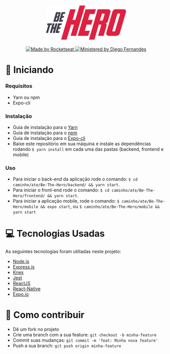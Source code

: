 <h4 align="center">
  <img src="./frontend/src/assets/logo.svg" width="250px" />
</h4>
<p align="center">
  <a href="http://rocketseat.com.br">
    <img alt="Made by Rocketseat" src="https://img.shields.io/badge/Made%20by-Rocketseat-red"/>
  </a>
  <a href="https://github.com/diego3g">
    <img alt="Ministered by Diego Fernandes" src="https://img.shields.io/badge/Ministered%20by-Diego%20Fernandes-red"/>
  </a>
</p>

# :rocket: Iniciando

### Requisitos

- Yarn ou npm
- Expo-cli

### Instalação

- Guia de instalação para o [Yarn](https://yarnpkg.com/)
- Guia de instalação para o [npm](https://nodejs.org/en/)
- Guia de instalação para o [Expo-cli](https://expo.io)
- Baixe este repositório em sua máquina e instale as dependências rodando `$ yarn install` em cada uma das pastas (backend, frontend e mobile)

### Uso

- Para iniciar o back-end da aplicação rode o comando: `$ cd caminho/ate/Be-The-Hero/backend/ && yarn start`.
- Para iniciar o front-end rode o comando: `$ cd caminho/ate/Be-The-Hero/frontend/ && yarn start`.
- Para iniciar a aplicação mobile, rode o comando: `$ caminho/ate/Be-The-Hero/mobile && expo start`, ou `$ caminho/ate/Be-The-Hero/mobile && yarn start`

# :computer: Tecnologias Usadas

As seguintes tecnologias foram utiliadas neste projeto:
- [Node.js](https://nodejs.org/en/)
- [Express.js](https://expressjs.com/)
- [Knex](http://knexjs.org/)
- [Jest](https://jestjs.io/)
- [ReactJS](https://reactjs.org/)
- [React-Native](https://reactnative.dev/)
- [Expo.io](https://expo.io/)

# :muscle: Como contribuir

- Dê um fork no projeto
- Crie uma branch com a sua feature: `git checkout -b minha-feature`
- Commit suas mudanças: `git commit -m 'feat: Minha nova feature'`
- Push a sua branch: `git push origin minha-feature`

